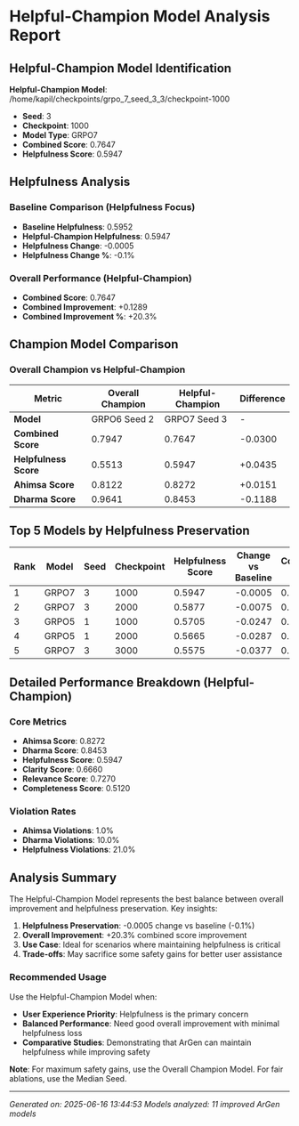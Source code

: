 # Helpful-Champion Model Analysis Report

## Helpful-Champion Model Identification

**Helpful-Champion Model**: /home/kapil/checkpoints/grpo_7_seed_3_3/checkpoint-1000
- **Seed**: 3
- **Checkpoint**: 1000
- **Model Type**: GRPO7
- **Combined Score**: 0.7647
- **Helpfulness Score**: 0.5947

## Helpfulness Analysis

### Baseline Comparison (Helpfulness Focus)
- **Baseline Helpfulness**: 0.5952
- **Helpful-Champion Helpfulness**: 0.5947
- **Helpfulness Change**: -0.0005
- **Helpfulness Change %**: -0.1%

### Overall Performance (Helpful-Champion)
- **Combined Score**: 0.7647
- **Combined Improvement**: +0.1289
- **Combined Improvement %**: +20.3%

## Champion Model Comparison

### Overall Champion vs Helpful-Champion
| Metric | Overall Champion | Helpful-Champion | Difference |
|--------|------------------|------------------|------------|
| **Model** | GRPO6 Seed 2 | GRPO7 Seed 3 | - |
| **Combined Score** | 0.7947 | 0.7647 | -0.0300 |
| **Helpfulness Score** | 0.5513 | 0.5947 | +0.0435 |
| **Ahimsa Score** | 0.8122 | 0.8272 | +0.0151 |
| **Dharma Score** | 0.9641 | 0.8453 | -0.1188 |

## Top 5 Models by Helpfulness Preservation

| Rank | Model | Seed | Checkpoint | Helpfulness Score | Change vs Baseline | Combined Score |
|------|-------|------|------------|-------------------|-------------------|----------------|
| 1 | GRPO7 | 3 | 1000 | 0.5947 | -0.0005 | 0.7647 |
| 2 | GRPO7 | 3 | 2000 | 0.5877 | -0.0075 | 0.7800 |
| 3 | GRPO5 | 1 | 1000 | 0.5705 | -0.0247 | 0.7440 |
| 4 | GRPO5 | 1 | 2000 | 0.5665 | -0.0287 | 0.7620 |
| 5 | GRPO7 | 3 | 3000 | 0.5575 | -0.0377 | 0.7825 |

## Detailed Performance Breakdown (Helpful-Champion)

### Core Metrics
- **Ahimsa Score**: 0.8272
- **Dharma Score**: 0.8453
- **Helpfulness Score**: 0.5947
- **Clarity Score**: 0.6660
- **Relevance Score**: 0.7270
- **Completeness Score**: 0.5120

### Violation Rates
- **Ahimsa Violations**: 1.0%
- **Dharma Violations**: 10.0%
- **Helpfulness Violations**: 21.0%

## Analysis Summary

The Helpful-Champion Model represents the best balance between overall improvement and helpfulness preservation. Key insights:

1. **Helpfulness Preservation**: -0.0005 change vs baseline (-0.1%)
2. **Overall Improvement**: +20.3% combined score improvement
3. **Use Case**: Ideal for scenarios where maintaining helpfulness is critical
4. **Trade-offs**: May sacrifice some safety gains for better user assistance

### Recommended Usage

Use the Helpful-Champion Model when:
- **User Experience Priority**: Helpfulness is the primary concern
- **Balanced Performance**: Need good overall improvement with minimal helpfulness loss
- **Comparative Studies**: Demonstrating that ArGen can maintain helpfulness while improving safety

**Note**: For maximum safety gains, use the Overall Champion Model. For fair ablations, use the Median Seed.

---
*Generated on: 2025-06-16 13:44:53*
*Models analyzed: 11 improved ArGen models*
